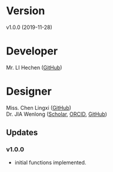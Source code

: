 # Version
v1.0.0 (2019-11-28)

# Developer
Mr. LI Hechen ([GitHub](https://github.com/lhc70000))

# Designer
Miss. Chen Lingxi ([GitHub](https://github.com/paprikachan))<br/>
Dr. JIA Wenlong ([Scholar](https://scholar.google.com.hk/citations?user=eupQCQEAAAAJ), [ORCID](https://orcid.org/0000-0002-7136-9919), [GitHub](https://github.com/Nobel-Justin))

## Updates

### v1.0.0
   - initial functions implemented.
